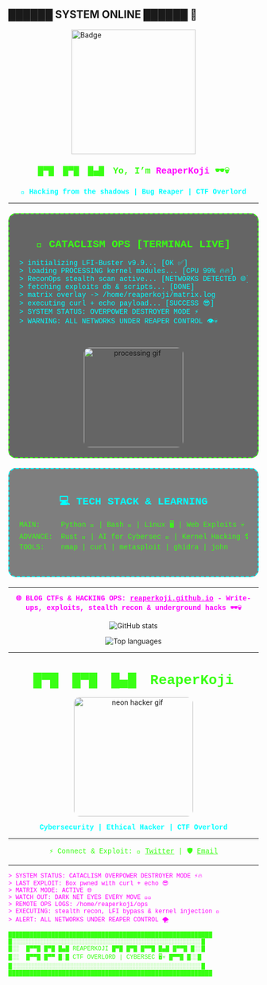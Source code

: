 ## ██████ SYSTEM ONLINE ██████ 👾

<img src="https://tryhackme-badges.s3.amazonaws.com/reaperkoji.png" alt="Badge" width="250" style="border:none; display:block; margin: 0 auto 20px auto;" />

<p align="center" style="font-family: 'Courier New', monospace; color:#39ff14; font-weight:bold; font-size:18px;">
  █▀█ █▀█ █▄█ Yo, I’m <span style="color:#ff00ff;">ReaperKoji</span> 🕶️💀
</p>

<p align="center" style="color:#00ffff; font-family: 'Courier New', monospace; font-weight:bold;">
  🐚 Hacking from the shadows | Bug Reaper | CTF Overlord
</p>

---

<div align="center" style="border: 2px dashed #39ff14; padding: 20px; border-radius: 15px; max-width: 520px; margin: 20px auto; background-color: rgba(0,0,0,0.6);">
  <h2 style="color:#39ff14; font-family: 'Courier New', monospace;">🚀 CATACLISM OPS [TERMINAL LIVE]</h2>
  <pre style="text-align:left; color:#00ffff; font-family: 'Courier New', monospace; font-size:14px;">
> initializing LFI-Buster v9.9... [OK ✅]
> loading PROCESSING kernel modules... [CPU 99% 🔥🔥]
> ReconOps stealth scan active... [NETWORKS DETECTED 🌐]
> fetching exploits db & scripts... [DONE]
> matrix overlay -> /home/reaperkoji/matrix.log
> executing curl + echo payload... [SUCCESS 😎]
> SYSTEM STATUS: OVERPOWER DESTROYER MODE ⚡
> WARNING: ALL NETWORKS UNDER REAPER CONTROL 👁️💀
  </pre>
  <img src="https://media.giphy.com/media/v1.Y2lkPWVjZjA1ZTQ3azdvbzdiZDc1eW81ZWdzMzdtcjVxb3cyMGY5a3F3OXUzeHIwOG93cyZlcD12MV9naWZzX3NlYXJjaCZjdD1n/B8dUiWJmQi4KCQhS9x/giphy.gif" width="200" alt="processing gif" style="border-radius: 12px; margin-top:10px;" />
</div>

<div align="center" style="border: 2px dashed #00ffff; padding: 20px; border-radius: 15px; max-width: 520px; margin: 20px auto; background-color: rgba(0,0,0,0.5);">
  <h2 style="color:#00ffff; font-family: 'Courier New', monospace;">💻 TECH STACK & LEARNING</h2>
  <pre style="text-align:left; color:#39ff14; font-family: 'Courier New', monospace; font-size:14px;">
MAIN:     Python 🐍 | Bash 🐚 | Linux 🖥️ | Web Exploits 💀
ADVANCE:  Rust 🦀 | AI for Cybersec 🤖 | Kernel Hacking 🛠️
TOOLS:    nmap | curl | metasploit | ghidra | john
  </pre>
</div>

---

<p align="center" style="color:#ff00ff; font-family: 'Courier New', monospace; font-weight:bold;">
  🌐 BLOG CTFs & HACKING OPS:  
  <a href="https://reaperkoji.github.io/" style="color:#ff00ff;">reaperkoji.github.io</a>  
  - Write-ups, exploits, stealth recon & underground hacks 🕶️💀
</p>

<p align="center">
  <img src="https://github-readme-stats.vercel.app/api?username=ReaperKoji&show_icons=true&theme=radical&title_color=39ff14&icon_color=00ffff&text_color=cccccc" alt="GitHub stats" />
</p>

<p align="center">
  <img src="https://github-readme-stats.vercel.app/api/top-langs/?username=ReaperKoji&layout=compact&theme=radical" alt="Top languages" />
</p>

---

<h1 align="center" style="color:#39ff14; font-family: 'Courier New', monospace;">
  █▀█ █▀█ █▄█ ReaperKoji
</h1>

<p align="center">
  <img src="https://media.giphy.com/media/v1.Y2lkPTc5MGI3NjExejZ0M3R0cXFyMjA0eGtsY3FpMGZzYnhkbmo1Znd2cjM1cjJucWpmMSZlcD12MV9naWZzX3NlYXJjaCZjdD1n/o0vwzuFwCGAFO/giphy.gif" width="240" alt="neon hacker gif" style="border-radius: 12px;" />
</p>

<p align="center" style="color:#00ffff; font-weight:bold; font-family: 'Courier New', monospace;">
  Cybersecurity | Ethical Hacker | CTF Overlord
</p>

---

<p align="center" style="color:#39ff14; font-family: 'Courier New', monospace;">
  ⚡ Connect & Exploit:  
  🦾 <a href="https://twitter.com/ReaperKoji" style="color:#39ff14;">Twitter</a> |  
  🛡️ <a href="mailto:g3ars23@gmail.com" style="color:#39ff14;">Email</a>
</p>

---

<pre style="color:#ff00ff; font-family: 'Courier New', monospace; font-size:12px;">
> SYSTEM STATUS: CATACLISM OVERPOWER DESTROYER MODE ⚡🔥
> LAST EXPLOIT: Box pwned with curl + echo 😎
> MATRIX MODE: ACTIVE 🌐
> WATCH OUT: DARK NET EYES EVERY MOVE 👀💀
> REMOTE OPS LOGS: /home/reaperkoji/ops
> EXECUTING: stealth recon, LFI bypass & kernel injection 🚀
> ALERT: ALL NETWORKS UNDER REAPER CONTROL 🌪️
</pre>

<pre style="color:#39ff14; font-family: 'Courier New', monospace; font-size:12px;">
█████████████████████████████████████████████████████████
█░░░░░░░░░░░░░░░░░░░░░░░░░░░░░░░░░░░░░░░░░░░░░░░░░░░░░█
█░░  █▀▀█ █▀█ █▄█ REAPERKOJI █▀█ █▀█ █▀▀█ █▄█ █▀▀█ █░░█
█░░  █▀▀█ █▀▀ █░█ CTF OVERLORD | CYBERSEC 🖥️💀 █▀▀█ █░░█
█░░░░░░░░░░░░░░░░░░░░░░░░░░░░░░░░░░░░░░░░░░░░░░░░░░░░░█
█████████████████████████████████████████████████████████
</pre>
